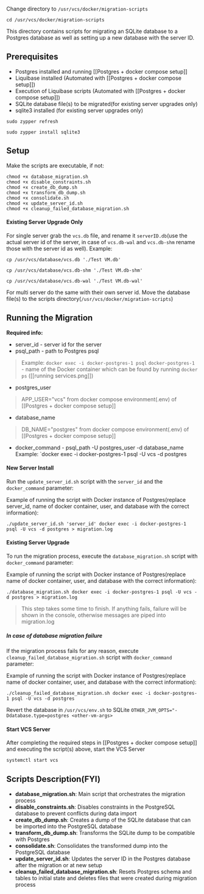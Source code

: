 Change directory to `/usr/vcs/docker/migration-scripts`
```
cd /usr/vcs/docker/migration-scripts
```
This directory contains scripts for migrating an SQLite database to a Postgres database as well as setting up a new database with the server ID.

## Prerequisites

- Postgres installed and running [[Postgres + docker compose setup]]
- Liquibase installed (Automated with [[Postgres + docker compose setup]])
- Execution of Liquibase scripts (Automated with [[Postgres + docker compose setup]])
- SQLite database file(s) to be migrated(for existing server upgrades only)
- sqlite3 installed (for existing server upgrades only)
```
sudo zypper refresh
```
```
sudo zypper install sqlite3
```

## Setup

Make the scripts are executable, if not:
```
chmod +x database_migration.sh
chmod +x disable_constraints.sh
chmod +x create_db_dump.sh
chmod +x transform_db_dump.sh
chmod +x consolidate.sh
chmod +x update_server_id.sh
chmod +x cleanup_failed_database_migration.sh
```

#### Existing Server Upgrade Only
For single server grab the `vcs.db` file, and rename it `serverID.db`(use the actual server id of the server, in case of `vcs.db-wal` and `vcs.db-shm` rename those with the server id as well).
Example:
```
cp /usr/vcs/database/vcs.db './Test VM.db'
```
```
cp /usr/vcs/database/vcs.db-shm './Test VM.db-shm'
```
```
cp /usr/vcs/database/vcs.db-wal './Test VM.db-wal'                     
```

For multi server do the same with their own server id.
Move the database file(s) to the scripts directory(`/usr/vcs/docker/migration-scripts`)

## Running the Migration

**Required info:**
- server_id - server id for the server
- psql_path - path to Postgres psql 
>Example: `docker exec -i docker-postgres-1 psql`
>`docker-postgres-1` - name of the Docker container which can be found by
>running `docker ps` ([[running services.png]])
- postgres_user
>APP_USER="vcs" from docker compose environment(.env) of [[Postgres + docker compose setup]]
- database_name
>DB_NAME="postgres" from docker compose environment(.env) of [[Postgres + docker compose setup]]
- docker_command - psql_path -U postgres_user -d database_name
Example: `docker exec -i docker-postgres-1 psql -U vcs -d postgres

#### New Server Install

Run the `update_server_id.sh` script with the `server_id` and the `docker_command` parameter:

Example of running the script with Docker instance of Postgres(replace server_id, name of docker container, user, and database with the correct information):

```
./update_server_id.sh 'server_id' docker exec -i docker-postgres-1 psql -U vcs -d postgres > migration.log
```
#### Existing Server Upgrade

To run the migration process, execute the `database_migration.sh` script with `docker_command` parameter:

Example of running the script with Docker instance of Postgres(replace name of docker container, user, and database with the correct information):

```
./database_migration.sh docker exec -i docker-postgres-1 psql -U vcs -d postgres > migration.log
```
>This step takes some time to finish. If anything fails, failure will be shown in the console, otherwise messages are piped into migration.log

##### In case of database migration failure

If the migration process fails for any reason, execute `cleanup_failed_database_migration.sh` script with `docker_command` parameter:

Example of running the script with Docker instance of Postgres(replace name of docker container, user, and database with the correct information):

```
./cleanup_failed_database_migration.sh docker exec -i docker-postgres-1 psql -U vcs -d postgres
```

Revert the database in `/usr/vcs/env.sh` to SQLite `OTHER_JVM_OPTS="-Ddatabase.type=postgres <other-vm-args>`

#### Start VCS Server 
After completing the required steps in [[Postgres + docker compose setup]] and executing the script(s) above, start the VCS Server

```bash
systemctl start vcs
```


## Scripts Description(FYI)

- **database_migration.sh**: Main script that orchestrates the migration process
- **disable_constraints.sh**: Disables constraints in the PostgreSQL database to prevent conflicts during data import
- **create_db_dump.sh**: Creates a dump of the SQLite database that can be imported into the PostgreSQL database
- **transform_db_dump.sh**: Transforms the SQLite dump to be compatible with Postgres
- **consolidate.sh**: Consolidates the transformed dump into the PostgreSQL database
- **update_server_id.sh**: Updates the server ID in the Postgres database after the migration or at new setup
- **cleanup_failed_database_migration.sh**: Resets Postgres schema and tables to initial state and deletes files that were created during migration process
